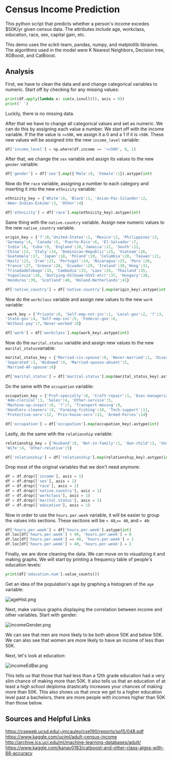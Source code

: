 Census Income Prediction
===

This python script that predicts whether a person's income excedes $50K/yr given census data. The attributes include age, workclass, education, race, sex, capital gain, etc. 

This demo uses the scikit-learn, pandas, numpy, and matplotlib libraries. The algorithms used in the model were K Nearest Neighbors, Decision tree, XGBoost, and CatBoost.  

Analysis
---

First, we have to clean the data and and change categorical variables to numeric. Start off by checking for any missing values:

```python
print(df.apply(lambda x: sum(x.isnull()), axis = 0))
print(' ')
```  
Luckily, there is no missing data.  

After that we have to change all categorical values and set as numeric. We can do this by assigning each value a number. We start off with the income variable. If the the value is `<=50K`, we assign it a 0 and a 1 if it is `>50K`. These new values will be assigned into the new `income_level` variable:  

```python
df['income_level'] = np.where(df.income == '<=50K', 0, 1)
```  
After that, we change the `sex` variable and assign its values to the new `gender` variable:  

```python
df['gender'] = df['sex'].map({'Male':0, 'Female':1}).astype(int)
```

Now do the `race` variable, assigning a number to each category and inserting it into the new `ethnicity` variable:  

```python
ethnicity_key = {'White':0, 'Black':1, 'Asian-Pac-Islander':2,
'Amer-Indian-Eskimo':3, 'Other':4}

df['ethnicity'] = df['race'].map(ethnicity_key).astype(int)
```  

Same thing with the `native.country` variable. Assign new numeric values to the new `native_country` variable.  

```python
origin_key = {'?':0,'United-States':1, 'Mexico':2, 'Philippines':3,
'Germany':4, 'Canada':5, 'Puerto-Rico':6, 'El-Salvador':7, 
'India':8, 'Cuba':9, 'England':10,'Jamaica':11, 'South':12, 
'China':13, 'Italy':14, 'Dominican-Republic':15, 'Vietnam':16,
'Guatemala':17, 'Japan':18, 'Poland':19, 'Columbia':20, 'Taiwan':21,
'Haiti':22, 'Iran':23, 'Portugal':24, 'Nicaragua':25, 'Peru':26, 
'France':27, 'Greece':28, 'Ecuador':29, 'Ireland':30,'Hong':31,
'Trinadad&Tobago':32, 'Cambodia':33, 'Laos':34, 'Thailand':35, 
'Yugoslavia':36, 'Outlying-US(Guam-USVI-etc)':37, 'Hungary':38,
'Honduras':39, 'Scotland':40, 'Holand-Netherlands':41}

df['native_country'] = df['native.country'].map(origin_key).astype(int)

```
 Now do the `workclass` variable and assign new values to the new `work` variable:  

```python
 work_key = {'Private':0, 'Self-emp-not-inc':1, 'Local-gov':2, '?':3, 
'State-gov':4, 'Self-emp-inc':5, 'Federal-gov':6, 
'Without-pay':7,'Never-worked':8}

df['work'] = df['workclass'].map(work_key).astype(int)
```  

Now do the `marital.status` variable and assign new values to the new `marital_status`variable:  

```python
marital_status_key = {'Married-civ-spouse':0, 'Never-married':1, 'Divorced':2,
'Separated':3, 'Widowed':4, 'Married-spouse-absent':5, 
'Married-AF-spouse':6}

df['marital_status'] = df['marital.status'].map(marital_status_key).astype(int)
```  

Do the same with the `occupation` variable:  

```python
occupation_key = {'Prof-specialty':0, 'Craft-repair':1, 'Exec-managerial':2, 
'Adm-clerical':3, 'Sales':4, 'Other-service':5,
'Machine-op-inspct':6, '?':7, 'Transport-moving':8, 
'Handlers-cleaners':9, 'Farming-fishing':10, 'Tech-support':11,
'Protective-serv':12, 'Priv-house-serv':13, 'Armed-Forces':14}

df['occupation'] = df['occupation'].map(occupation_key).astype(int)
```  
Lastly, do the same wtih the `relationship` variable:  

```python
relationship_key = {'Husband':0, 'Not-in-family':1, 'Own-child':2, 'Unmarried':3,
'Wife':4, 'Other-relative':5}

df['relationship'] = df['relationship'].map(relationship_key).astype(int)
```  
Drop most of the original variables that we don't need anymore:


```python
df = df.drop(['income'], axis = 1)
df = df.drop(['sex'], axis = 1)
df = df.drop(['race'], axis = 1)
df = df.drop(['native.country'], axis = 1)
df = df.drop(['workclass'], axis = 1)
df = df.drop(['marital.status'], axis = 1)
df = df.drop(['education'], axis = 1)
```  

Now in order to use the `hours.per.week` variable, it will be easier to group the values into sections. These sections will be `< 40`,`== 40`, and `> 40`:

```python
df['hours.per.week'] = df['hours.per.week'].astype(int)
df.loc[df['hours.per.week'] < 40, 'hours.per.week'] = 0
df.loc[df['hours.per.week'] == 40, 'hours.per.week'] = 1
df.loc[df['hours.per.week'] > 40, 'hours.per.week'] = 2
```  

Finally, we are done cleaning the data. We can move on to visualizing it and making graphs. We will start by printing a frequency table of people's education levels:

```python
print(df['education.num'].value_counts())
```  
Get an idea of the population's age by graphing a histogram of the `age` variable:  

![ageHist.png](https://github.com/hrazo7/UCI-census-income-classification/blob/master/graphs/ageHist.png)

Next, make various graphs displaying the correlation between income and other variables. Start with gender:  

![incomeGender.png](https://github.com/hrazo7/UCI-census-income-classification/blob/master/graphs/incomeGenderBar.png)  

We can see that men are more likely to be both above 50K and below 50K. We can also see that women are more likely to have an income of less than 50K.

Next, let's look at education:  

![incomeEdBar.png](https://github.com/hrazo7/UCI-census-income-classification/blob/master/graphs/incomeEdBar.png)  

This tells us that those that had less than a 12th grade education had a very slim chance of making more than 50K. It also tells us that an education of at least a high school deiploma drastically increases your chances of making more than 50K. This also shows us that once we get to a higher education level past a bachelors, there are more people with incomes higher than 50K than those below.






Sources and Helpful Links
---  
https://cseweb.ucsd.edu/~jmcauley/cse190/reports/sp15/048.pdf
https://www.kaggle.com/uciml/adult-census-income
http://archive.ics.uci.edu/ml/machine-learning-databases/adult/  
https://www.kaggle.com/kanav0183/catboost-and-other-class-algos-with-88-accuracy